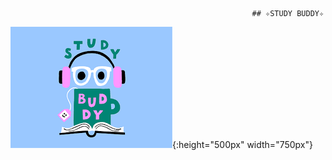                                                           ## ✧STUDY BUDDY✧
![Alt text](image-1.png){:height="500px" width="750px"}